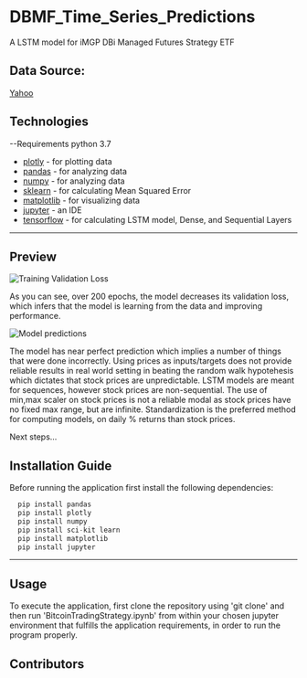 # DBMF_Time_Series_Predictions
A LSTM model for iMGP DBi Managed Futures Strategy ETF

## Data Source: 
[Yahoo](https://finance.yahoo.com/quote/DBMF/history?period1=1557273600&period2=1664150400&interval=1d&filter=history&frequency=1d&includeAdjustedClose=true)


## Technologies
--Requirements
python 3.7

- [plotly](https://pypi.org/project/plotly/) - for plotting data
- [pandas](https://pypi.org/project/pandas/) - for analyzing data 
- [numpy](https://pypi.org/project/numpy/) - for analyzing data 
- [sklearn](https://pypi.org/project/sklearn/) - for calculating Mean Squared Error
- [matplotlib](https://pypi.org/project/matplotlib/) - for visualizing data
- [jupyter](https://pypi.org/project/jupyterlab/) - an IDE
- [tensorflow](https://pypi.org/project/tensorflow/) - for calculating LSTM model, Dense, and Sequential Layers
  
---

## Preview
![Training Validation Loss](https://user-images.githubusercontent.com/94579605/192651730-7b8cc4b1-5598-4a1a-a9f0-0d783ef4edde.png)

As you can see, over 200 epochs, the model decreases its validation loss, which infers that the model is learning from the data and improving performance.

![Model predictions](https://user-images.githubusercontent.com/94579605/192651795-e112fc86-a36d-4718-bebb-70851a6ecbd4.png)

The model has near perfect prediction which implies a number of things that were done incorrectly. Using prices as inputs/targets does not provide reliable results in real world setting in beating the random walk hypotehesis which dictates that stock prices are unpredictable. LSTM models are meant for sequences, however stock prices are non-sequential. The use of min,max scaler on stock prices is not a reliable modal as stock prices have no fixed max range, but are infinite. Standardization is the preferred method for computing models, on daily % returns than stock prices. 

Next steps... 

				
## Installation Guide

Before running the application first install the following dependencies:

```python
  pip install pandas
  pip install plotly
  pip install numpy
  pip install sci-kit learn
  pip install matplotlib
  pip install jupyter

```
---
## Usage
To execute the application, first clone the repository using 'git clone' and then run 'BitcoinTradingStrategy.ipynb' from within your chosen jupyter environment that fulfills the application requirements, in order to run the program properly. 


## Contributors
